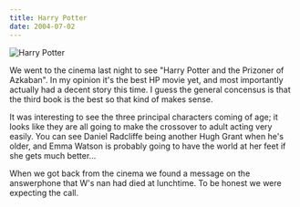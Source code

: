 ```yaml
---
title: Harry Potter
date: 2004-07-02
---
```


![Harry Potter](https://source.unsplash.com/FHnnjk1Yj7Y/1600x900)

We went to the cinema last night to see "Harry Potter and the Prizoner of Azkaban". In my opinion it's the best HP movie yet, and most importantly actually had a decent story this time. I guess the general concensus is that the third book is the best so that kind of makes sense.

It was interesting to see the three principal characters coming of age; it looks like they are all going to make the crossover to adult acting very easily. You can see Daniel Radcliffe being another Hugh Grant when he's older, and Emma Watson is probably going to have the world at her feet if she gets much better...

When we got back from the cinema we found a message on the answerphone that W's nan had died at lunchtime. To be honest we were expecting the call.
